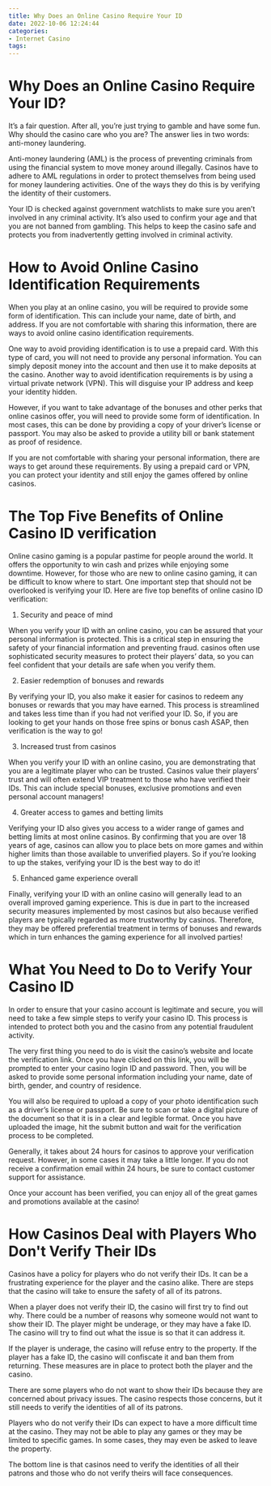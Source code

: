 ```yaml
---
title: Why Does an Online Casino Require Your ID
date: 2022-10-06 12:24:44
categories:
- Internet Casino
tags:
---
```



#  Why Does an Online Casino Require Your ID?

It’s a fair question. After all, you’re just trying to gamble and have some fun. Why should the casino care who you are? The answer lies in two words: anti-money laundering.

Anti-money laundering (AML) is the process of preventing criminals from using the financial system to move money around illegally. Casinos have to adhere to AML regulations in order to protect themselves from being used for money laundering activities. One of the ways they do this is by verifying the identity of their customers.

Your ID is checked against government watchlists to make sure you aren’t involved in any criminal activity. It’s also used to confirm your age and that you are not banned from gambling. This helps to keep the casino safe and protects you from inadvertently getting involved in criminal activity.

#  How to Avoid Online Casino Identification Requirements

When you play at an online casino, you will be required to provide some form of identification. This can include your name, date of birth, and address. If you are not comfortable with sharing this information, there are ways to avoid online casino identification requirements.

One way to avoid providing identification is to use a prepaid card. With this type of card, you will not need to provide any personal information. You can simply deposit money into the account and then use it to make deposits at the casino. Another way to avoid identification requirements is by using a virtual private network (VPN). This will disguise your IP address and keep your identity hidden.

However, if you want to take advantage of the bonuses and other perks that online casinos offer, you will need to provide some form of identification. In most cases, this can be done by providing a copy of your driver’s license or passport. You may also be asked to provide a utility bill or bank statement as proof of residence.

If you are not comfortable with sharing your personal information, there are ways to get around these requirements. By using a prepaid card or VPN, you can protect your identity and still enjoy the games offered by online casinos.

#  The Top Five Benefits of Online Casino ID verification

Online casino gaming is a popular pastime for people around the world. It offers the opportunity to win cash and prizes while enjoying some downtime. However, for those who are new to online casino gaming, it can be difficult to know where to start. One important step that should not be overlooked is verifying your ID. Here are five top benefits of online casino ID verification:

1. Security and peace of mind

When you verify your ID with an online casino, you can be assured that your personal information is protected. This is a critical step in ensuring the safety of your financial information and preventing fraud. casinos often use sophisticated security measures to protect their players’ data, so you can feel confident that your details are safe when you verify them.

2. Easier redemption of bonuses and rewards

By verifying your ID, you also make it easier for casinos to redeem any bonuses or rewards that you may have earned. This process is streamlined and takes less time than if you had not verified your ID. So, if you are looking to get your hands on those free spins or bonus cash ASAP, then verification is the way to go!

3. Increased trust from casinos

When you verify your ID with an online casino, you are demonstrating that you are a legitimate player who can be trusted. Casinos value their players’ trust and will often extend VIP treatment to those who have verified their IDs. This can include special bonuses, exclusive promotions and even personal account managers!

4. Greater access to games and betting limits

Verifying your ID also gives you access to a wider range of games and betting limits at most online casinos. By confirming that you are over 18 years of age, casinos can allow you to place bets on more games and within higher limits than those available to unverified players. So if you’re looking to up the stakes, verifying your ID is the best way to do it!

5. Enhanced game experience overall

Finally, verifying your ID with an online casino will generally lead to an overall improved gaming experience. This is due in part to the increased security measures implemented by most casinos but also because verified players are typically regarded as more trustworthy by casinos. Therefore, they may be offered preferential treatment in terms of bonuses and rewards which in turn enhances the gaming experience for all involved parties!

#  What You Need to Do to Verify Your Casino ID

In order to ensure that your casino account is legitimate and secure, you will need to take a few simple steps to verify your casino ID. This process is intended to protect both you and the casino from any potential fraudulent activity.

The very first thing you need to do is visit the casino’s website and locate the verification link. Once you have clicked on this link, you will be prompted to enter your casino login ID and password. Then, you will be asked to provide some personal information including your name, date of birth, gender, and country of residence.

You will also be required to upload a copy of your photo identification such as a driver’s license or passport. Be sure to scan or take a digital picture of the document so that it is in a clear and legible format. Once you have uploaded the image, hit the submit button and wait for the verification process to be completed.

Generally, it takes about 24 hours for casinos to approve your verification request. However, in some cases it may take a little longer. If you do not receive a confirmation email within 24 hours, be sure to contact customer support for assistance.

Once your account has been verified, you can enjoy all of the great games and promotions available at the casino!

#  How Casinos Deal with Players Who Don't Verify Their IDs

Casinos have a policy for players who do not verify their IDs. It can be a frustrating experience for the player and the casino alike. There are steps that the casino will take to ensure the safety of all of its patrons.

When a player does not verify their ID, the casino will first try to find out why. There could be a number of reasons why someone would not want to show their ID. The player might be underage, or they may have a fake ID. The casino will try to find out what the issue is so that it can address it.

If the player is underage, the casino will refuse entry to the property. If the player has a fake ID, the casino will confiscate it and ban them from returning. These measures are in place to protect both the player and the casino.

There are some players who do not want to show their IDs because they are concerned about privacy issues. The casino respects those concerns, but it still needs to verify the identities of all of its patrons.

Players who do not verify their IDs can expect to have a more difficult time at the casino. They may not be able to play any games or they may be limited to specific games. In some cases, they may even be asked to leave the property.

The bottom line is that casinos need to verify the identities of all their patrons and those who do not verify theirs will face consequences.